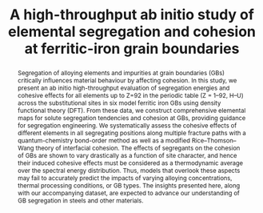 ---
title: "A high-throughput ab initio study of elemental segregation and cohesion at ferritic-iron grain boundaries"
journal: Acta Materialia, Volume 297, 121288
authors:
  - Han Lin Mai
  - Xiang-Yuan Cui
  - Tilmann Hickel
  - Jörg Neugebauer
  - Simon P. Ringer
abstract: Segregation of alloying elements and impurities at grain boundaries (GBs) critically influences material behaviour by affecting cohesion. In this study, we present an ab initio high-throughput evaluation of segregation energies and cohesive effects for all elements up to Z=92 in the periodic table (Z = 1–92, H–U) across the substitutional sites in six model ferritic iron GBs using density functional theory (DFT). From these data, we construct comprehensive elemental maps for solute segregation tendencies and cohesion at GBs, providing guidance for segregation engineering. We systematically assess the cohesive effects of different elements in all segregating positions along multiple fracture paths with a quantum-chemistry bond-order method as well as a modified Rice–Thomson–Wang theory of interfacial cohesion. The effects of segregants on the cohesion of GBs are shown to vary drastically as a function of site character, and hence their induced cohesive effects must be considered as a thermodynamic average over the spectral energy distribution. Thus, models that overlook these aspects may fail to accurately predict the impacts of varying alloying concentrations, thermal processing conditions, or GB types. The insights presented here, along with our accompanying dataset, are expected to advance our understanding of GB segregation in steels and other materials.
full-text: https://doi.org/10.1016/j.actamat.2025.121288
---